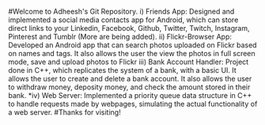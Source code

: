 #Welcome to Adheesh's Git Repository. 
i) Friends App: Designed and implemented a social media contacts app for Android, which can store direct links to your Linkedin, Facebook, Github, Twitter, Twitch, Instagram, Pinterest and Tumblr (More are being added).
ii) Flickr-Browser App: Developed an Android app that can search photos uploaded on Flickr based on names and tags. It also allows the user the view the photos in full screen mode, save and upload photos to Flickr
iii) Bank Account Handler: Project done in C++, which replicates the system of a bank, with a basic UI. It allows the user to create and delete a bank account. It also allows the user to withdraw money, deposity money, and check the amount stored in their bank.
*iv) Web Server: Implemented a priority queue data structure in C++ to handle requests made by webpages, simulating the actual functionality of a web server. 
#Thanks for visiting!

